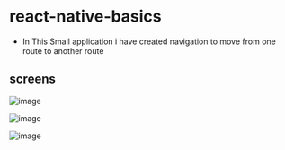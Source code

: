 # react-native-basics
  - In This Small application i have created navigation to move from one route to another route

##  screens

![image](https://github.com/kartik8959/react-native-basics/assets/77157222/ae298bfc-7aa3-4b67-b0a1-0fa9dd985a05)

![image](https://github.com/kartik8959/react-native-basics/assets/77157222/40347b0e-850a-498e-a5da-3cc8a02e93cc)

![image](https://github.com/kartik8959/react-native-basics/assets/77157222/d6286f40-d93b-47b6-954b-829c80016d0e)




